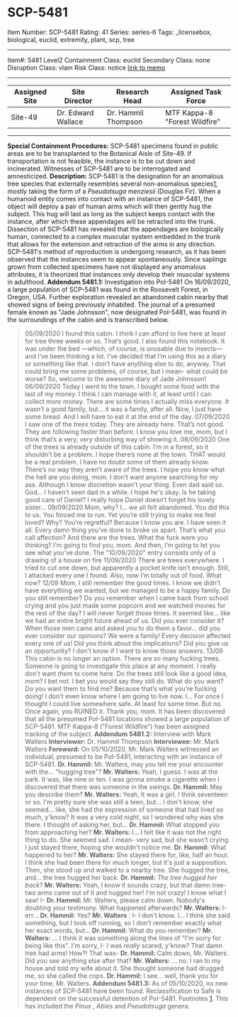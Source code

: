 # SCP-5481
Item Number: SCP-5481
Rating: 41
Series: series-6
Tags: _licensebox, biological, euclid, extremity, plant, scp, tree

---

Item#: 5481
Level2
Containment Class:
euclid
Secondary Class:
none
Disruption Class:
vlam
Risk Class:
notice
[link to memo](/classification-committee-memo)  

* * *
**Assigned Site** | **Site Director** | **Research Head** | **Assigned Task Force**  
---|---|---|---  
Site-49 | Dr. Edward Wallace | Dr. Hammil Thompson | MTF Kappa-8 "Forest Wildfire"  
* * *
**Special Containment Procedures:** SCP-5481 specimens found in public areas are to be transplanted to the Botanical Aisle of Site-49. If transportation is not feasible, the instance is to be cut down and incinerated. Witnesses of SCP-5481 are to be interrogated and amnesticized.
**Description:** SCP-5481 is the designation for an anomalous tree species that externally resembles several non-anomalous species[1](javascript:;), mostly taking the form of a _Pseudotsuga menziesii_ (Douglas Fir).
When a humanoid entity comes into contact with an instance of SCP-5481, the object will deploy a pair of human arms which will then gently hug the subject. This hug will last as long as the subject keeps contact with the instance, after which these appendages will be retracted into the trunk.
Dissection of SCP-5481 has revealed that the appendages are biologically human, connected to a complex muscular system embedded in the trunk that allows for the extension and retraction of the arms in any direction. SCP-5481's method of reproduction is undergoing research, as it has been observed that the instances seem to appear spontaneously. Since saplings grown from collected specimens have not displayed any anomalous attributes, it is theorized that instances only develop their muscular systems in adulthood.
**Addendum 5481.1:** Investigation into PoI-5481
On 16/09/2020, a large population of SCP-5481 was found in the Roosevelt Forest, in Oregon, USA. Further exploration revealed an abandoned cabin nearby that showed signs of being previously inhabited.
The journal of a presumed female known as "Jade Johnsson", now designated PoI-5481, was found in the surroundings of the cabin and is transcribed below.
> 05/09/2020
> I found this cabin. I think I can afford to live here at least for tree three weeks or so. That’s good.
> I also found this notebook. It was under the bed ―which, of course, is unusable due to insects― and I’ve been thinking a lot. I’ve decided that I’m using this as a diary or something like that.
> I don’t have anything else to do, anyway.
> That could bring me some problems, of course, but I mean- what could be worse?
> So, welcome to the awesome diary of Jade Johnsson!
> 06/09/2020
> Today I went to the town. I bought some food with the last of my money. I think I can manage with it, at least until I can collect more money.
> There are some times I actually miss everyone.
> It wasn’t a good family, but… it was a family, after all.
> Now, I just have some bread. And I will have to eat it at the end of the day.
> 07/09/2020
> I saw one of the _trees_ today. They are already here. That’s not good. They are following faster than before.
> I know you love me, mom, but I think that’s a very, _very_ disturbing way of showing it.
> 08/09/2020
> One of the trees is already outside of this cabin. I’m in a forest, so it shouldn’t be a problem. I hope there’s none at the town. THAT would be a real problem.
> I have no doubt some of them already know. There’s no way they aren’t aware of the trees.
> I hope you know what the hell are you doing, mom. I don’t want anyone searching for my ass. Although I know discretion wasn't your thing. Even dad said so.
> God… I haven't seen dad in a while.
> I hope he's okay.
> Is he taking good care of Daniel? I really hope Daniel doesn’t forget his lovely sister…
> 09/09/2020
> Mom, why?
> I… we all felt abandoned. You did this to us. You forced me to run.
> Yet you’re still trying to make me feel loved?
> Why?
> You’re regretful?
> Because I know you are. I have seen it all. Every damn thing you’ve done to broke us apart.
> That’s what you call affection?
> And there are the trees. What the fuck were you thinking?
> I’m going to find you, mom. And then, I’m going to let you see what you’ve done.
> The "10/09/2020" entry consists only of a drawing of a house on fire
> 11/09/2020
> There are trees everywhere. I tried to cut one down, but apparently a pocket knife isn’t enough. Still, I attacked every one I found.
> Also, now I’m totally out of food. What now?
> 12/09
> Mom, I still remember the good times. I know we didn't have everything we wanted, but we managed to be a happy family.
> Do you still remember? Do you remember when I came back from school crying and you just made some popcorn and we watched movies for the rest of the day?
> I will never forget those times.
> It seemed like… like we had an entire bright future ahead of us.
> Did you ever consider it? When those men came and asked you to do them a favor… did you ever consider our opinions? We were a family! Every decision affected every one of us! Did you think about the implications? Did you give us an opportunity?
> I don't know if I want to know those answers.
> 13/09
> This cabin is no longer an option. There are so many fucking trees. Someone is going to investigate this place at any moment. I really don't want _them_ to come here.
> Do the trees still look like a good idea, mom?
> I bet not. I bet you would say they still do.
> What do you want? Do you want them to find me? Because that’s what you’re fucking doing!
> I don't even know where I am going to live now. I…
> For once I thought I could live somewhere safe. At least for some time. But no. Once again, you RUINED it.
> Thank you, mom.
It has been discovered that all the presumed PoI-5481 locations showed a large population of SCP-5481. MTF Kappa-8 ("Forest Wildfire") has been assigned tracking of the subject.
**Addendum 5481.2:** Interview with Mark Walters
> **Interviewer:** Dr. Hammil Thompson
> **Interviewee:** Mr. Mark Walters
> **Foreword:** On 05/10/2020, Mr. Mark Walters witnessed an individual, presumed to be PoI-5481, interacting with an instance of SCP-5481.
> <BEGIN LOG>
> **Dr. Hammil:** Mr. Walters, may you tell me your encounter with the… "hugging tree"?
> **Mr. Walters:** Yeah, I guess. I was at the park. It was, like nine or ten. I was gonna smoke a cigarette when I discovered that there was someone in the swings.
> **Dr. Hammil:** May you describe them?
> **Mr. Walters:** Yeah, It was a girl. I think seventeen or so. I'm pretty sure she was still a teen, but… I don't know, she seemed… like, she had the expression of someone that had lived so much, y'know? It was a very cold night, so I wondered why was she there. I thought of asking her, but…
> **Dr. Hammil:** What stopped you from approaching her?
> **Mr. Walters:** I… I felt like it was not the right thing to do. She seemed sad. I mean- very sad, but she wasn't crying. I just stayed there, hoping she wouldn't notice me.
> **Dr. Hammil:** What happened to her?
> **Mr. Walters:** She stayed there for, like, half an hour. I think she had been there for much longer, but it's just a supposition. Then, she stood up and walked to a nearby tree. She hugged the tree, and… the tree hugged her back.
> **Dr. Hammil:** _The tree hugged her back_?
> **Mr. Walters:** Yeah, I know it sounds crazy, but that damn tree- two arms came out of it and hugged her! I'm not crazy! I know what I saw! I-
> **Dr. Hammil:** Mr. Walters, please calm down. Nobody's doubting your testimony. What happened afterwards?
> **Mr. Walters:** I- err…
> **Dr. Hammil:** Yes?
> **Mr. Walters** : I- I don't know. I… I think she said something, but I took off running, so I don't remember exactly what her exact words, but…
> **Dr. Hammil:** What do you remember?
> **Mr. Walters:** … I think it was something along the lines of "I'm sorry for being like this". I'm sorry, I- I was _really_ scared, y'know? That damn tree had arms! How?! That was-
> **Dr. Hammil:** Calm down, Mr. Walters. Did you see anything else after that?
> **Mr. Walters:** … no. I ran to my house and told my wife about it. She thought someone had drugged me, so she called the cops.
> **Dr. Hammil:** I see… well, thank you for your time, Mr. Walters.
> <END LOG>
**Addendum 5481.3:** As of 05/10/2020, no new instances of SCP-5481 have been found. Reclassification to Safe is dependent on the successful detention of PoI-5481.
Footnotes
[1](javascript:;). This has included the _Pinus_ , _Abies_ and _Pseudotsuga_ genera.